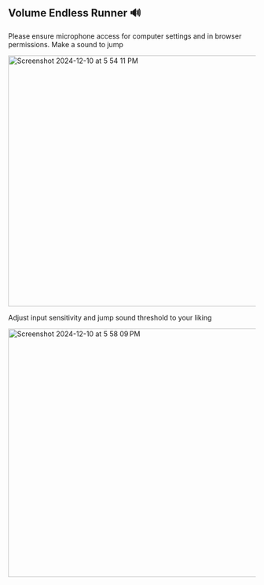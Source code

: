 ## Volume Endless Runner 🔊
Please ensure microphone access for computer settings and in browser permissions.
Make a sound to jump

<img width="510" alt="Screenshot 2024-12-10 at 5 54 11 PM" src="https://github.com/user-attachments/assets/a6f0cae8-797e-407d-8569-d1c66d02dbb5">

<br>

Adjust input sensitivity and jump sound threshold to your liking

<img width="505" alt="Screenshot 2024-12-10 at 5 58 09 PM" src="https://github.com/user-attachments/assets/967db21b-4250-4bc7-8560-0be0b2911e56">
